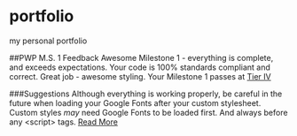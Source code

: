 # portfolio
my personal portfolio


##PWP M.S. 1 Feedback
Awesome Milestone 1 - everything is complete, and exceeds expectations. Your code is 100% standards compliant and correct. Great job - awesome styling. Your Milestone 1 passes at [Tier IV](https://bootcamp-coders.cnm.edu/projects/personal/rubric/)

###Suggestions
Although everything is working properly, be careful in the future when loading your Google Fonts after your custom stylesheet. Custom styles *may* need Google Fonts to be loaded first. And always before any &lt;script&gt; tags. [Read More](https://developers.google.com/fonts/docs/technical_considerations)

